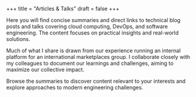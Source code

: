 +++
title = "Articles & Talks"
draft = false
+++

Here you will find concise summaries and direct links to technical blog posts and talks covering cloud computing, DevOps, and software engineering. The content focuses on practical insights and real-world solutions.

Much of what I share is drawn from our experience running an internal platform for an international marketplaces group. I collaborate closely with my colleagues to document our learnings and challenges, aiming to maximize our collective impact.

Browse the summaries to discover content relevant to your interests and explore approaches to modern engineering challenges.
